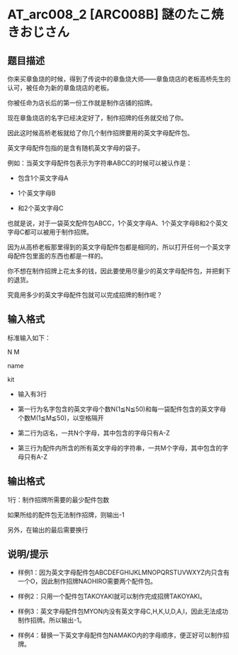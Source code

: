 # AT_arc008_2 [ARC008B] 謎のたこ焼きおじさん

## 题目描述

你来买章鱼烧的时候，得到了传说中的章鱼烧大师——章鱼烧店的老板高桥先生的认可，被任命为新的章鱼烧店的老板。

你被任命为店长后的第一份工作就是制作店铺的招牌。

现在章鱼烧店的名字已经决定好了，制作招牌的任务就交给了你。

因此这时候高桥老板就给了你几个制作招牌要用的英文字母配件包。

英文字母配件包指的是含有随机英文字母的袋子。

例如：当英文字母配件包表示为字符串ABCC的时候可以被认作是：
- 包含1个英文字母A
- 1个英文字母B
- 和2个英文字母C

也就是说，对于一袋英文配件包ABCC，1个英文字母A、1个英文字母B和2个英文字母C都可以被用于制作招牌。

因为从高桥老板那里得到的英文字母配件包都是相同的，所以打开任何一个英文字母配件包里面的东西也都是一样的。

你不想在制作招牌上花太多的钱，因此要使用尽量少的英文字母配件包，并把剩下的退货。

究竟用多少的英文字母配件包就可以完成招牌的制作呢？

## 输入格式

标准输入如下：
N M
name
kit
- 输入有3行
- 第一行为名字包含的英文字母个数N(1≦N≦50)和每一袋配件包含的英文字母个数M(1≦M≦50)，以空格隔开
- 第二行为店名，一共N个字母，其中包含的字母只有A-Z
- 第三行为配件内所含的所有英文字母的字符串，一共M个字母，其中包含的字母只有A-Z

## 输出格式

1行：制作招牌所需要的最少配件包数

如果所给的配件包无法制作招牌，则输出-1

另外，在输出的最后需要换行

## 说明/提示

- 样例1：因为英文字母配件包ABCDEFGHIJKLMNOPQRSTUVWXYZ内只含有一个O，因此制作招牌NAOHIRO需要两个配件包。
- 样例2：只用一个配件包TAKOYAKI就可以制作完成招牌TAKOYAKI。
- 样例3：英文字母配件包MYON内没有英文字母C,H,K,U,D,A,I，因此无法成功制作招牌。所以输出-1。
- 样例4：替换一下英文字母配件包NAMAKO内的字母顺序，便正好可以制作招牌。